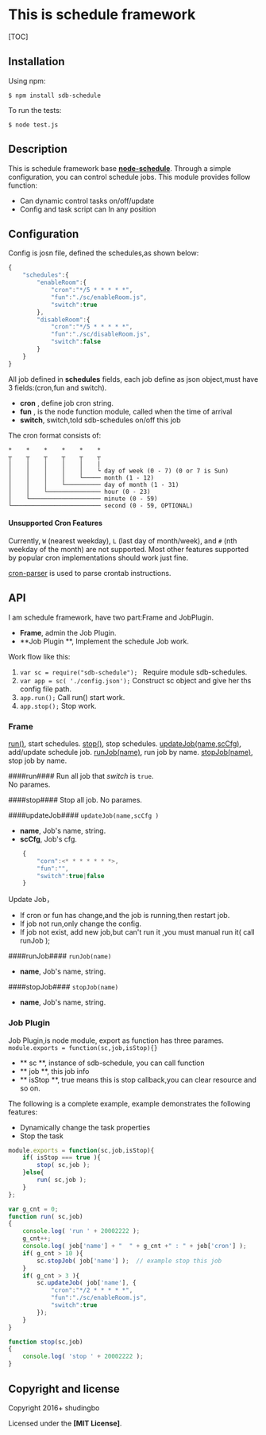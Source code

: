 # This is schedule framework
[TOC]
## Installation

Using npm:

    $ npm install sdb-schedule

To run the tests:

    $ node test.js

## Description
This is schedule framework base **[node-schedule](https://github.com/node-schedule/node-schedule)**. Through a simple configuration, you can control schedule jobs.
This module provides follow function:

  - Can dynamic control tasks on/off/update
  - Config and task script can In any position

## Configuration
  Config is josn file, defined the schedules,as shown below:
```javascript
{
	"schedules":{
		"enableRoom":{
			"cron":"*/5 * * * * *",
			"fun":"./sc/enableRoom.js",
			"switch":true
		},
		"disableRoom":{
			"cron":"*/5 * * * * *",
			"fun":"./sc/disableRoom.js",
			"switch":false
		}
	}
}
```

All job defined in **schedules** fields, each job define as json object,must have 3 fields:(cron,fun and switch).

  - **cron** , define job cron string.
  - **fun**  , is the node function module, called when the time of arrival
  - **switch**, switch,told sdb-schedules on/off this job

The cron format consists of:
```
*    *    *    *    *    *
┬    ┬    ┬    ┬    ┬    ┬
│    │    │    │    │    |
│    │    │    │    │    └ day of week (0 - 7) (0 or 7 is Sun)
│    │    │    │    └───── month (1 - 12)
│    │    │    └────────── day of month (1 - 31)
│    │    └─────────────── hour (0 - 23)
│    └──────────────────── minute (0 - 59)
└───────────────────────── second (0 - 59, OPTIONAL)
```
#### Unsupported Cron Features

Currently, `W` (nearest weekday), `L` (last day of month/week), and `#` (nth weekday
of the month) are not supported. Most other features supported by popular cron
implementations should work just fine.

[cron-parser] is used to parse crontab instructions.

## API
I am schedule framework, have two part:Frame and JobPlugin.

 - **Frame**, admin the Job Plugin.
 - **Job Plugin **, Implement the schedule Job work.

 Work flow like this:

 1. `var sc = require("sdb-schedule"); `  Require module sdb-schedules.
 1. `var app = sc( './config.json');` Construct sc object and give her ths config file path.
 1. `app.run();` Call run() start work.
 1. `app.stop();`  Stop work.

### Frame
 [run()](#idFunRun), start schedules.
 [stop()](#idFunStop), stop schedules.
 [updateJob(name,scCfg)](#idFunUpdateJob), add/update schedule job.
 [runJob(name)](#idFunRunJob), run job by name.
 [stopJob(name)](#idFunStopJob), stop job by name.

####<span id="idFunRun">run</span>####
Run all job that *switch* is `true`.  
No parames.

####<span id="idFunStop">stop</span>####
Stop all job.
No parames.

####<span id="idFunUpdateJob">updateJob</span>####
`updateJob(name,scCfg )`

 - **name**, Job's name, string.
 - **scCfg**, Job's cfg.
```javascript
    {
    	"corn":<* * * * * * *>,
        "fun":"",
        "switch":true|false
    }
```
 Update Job，
 - If cron or fun has change,and the job is running,then restart job.
 - If job not run,only change the config.
 - If job not exist, add new job,but can't run it ,you must manual run it( call runJob );


####<span id="idFunRunJob">runJob</span>####
`runJob(name)`

 - **name**, Job's name, string.

####<span id="idFunStopJob">stopJob</span>####
`stopJob(name)`

 - **name**, Job's name, string.

### Job Plugin
Job Plugin,is node module, export as function has three parames.
`module.exports = function(sc,job,isStop){}`

 - ** sc **, instance of sdb-schedule, you can call function
 - ** job **, this job info
 - ** isStop **, true means this is stop callback,you can clear resource and so on.

The following is a complete example, example demonstrates the following features:

 - Dynamically change the task properties
 - Stop the task

```javascript
module.exports = function(sc,job,isStop){
	if( isStop === true ){
		stop( sc,job );
	}else{
		run( sc,job );
	}
};

var g_cnt = 0;
function run( sc,job)
{
    console.log( 'run ' + 20002222 );
	g_cnt++;
	console.log( job['name'] + "  " + g_cnt +" : " + job['cron'] );
	if( g_cnt > 10 ){
		sc.stopJob( job['name'] );  // example stop this job
	}
	if( g_cnt > 3 ){
		sc.updateJob( job['name'], {
			"cron":"*/2 * * * * *",
			"fun":"./sc/enableRoom.js",
			"switch":true
		});
	}
}

function stop(sc,job)
{
	console.log( 'stop ' + 20002222 );
}

```

## Copyright and license

Copyright 2016+ shudingbo

Licensed under the **[MIT License]**.


[cron-parser]: https://github.com/harrisiirak/cron-parser
